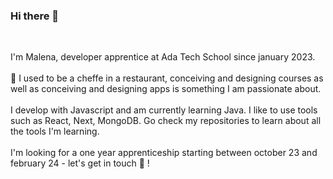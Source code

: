 ### Hi there 🌸

<br>

I'm Malena, developer apprentice at Ada Tech School since january 2023. 
<br>
<br>
🍓 I used to be a cheffe in a restaurant, conceiving and designing courses as well as conceiving and designing apps is something I am passionate about. 
<br>
<br>
I develop with Javascript and am currently learning Java. I like to use tools such as React, Next, MongoDB. Go check my repositories to learn about all the tools I'm learning. 
<br>
<br>
I'm looking for a one year apprenticeship starting between october 23 and february 24 - let's get in touch 🦋 !
<br>
 
<br>
<br>


